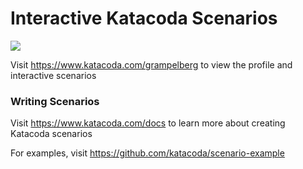 # Interactive Katacoda Scenarios

[![](http://shields.katacoda.com/katacoda/grampelberg/count.svg)](https://www.katacoda.com/grampelberg "Get your profile on Katacoda.com")

Visit https://www.katacoda.com/grampelberg to view the profile and interactive scenarios

### Writing Scenarios
Visit https://www.katacoda.com/docs to learn more about creating Katacoda scenarios

For examples, visit https://github.com/katacoda/scenario-example
